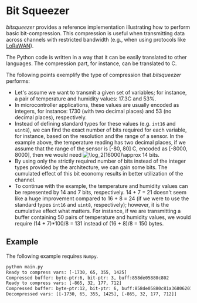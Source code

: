 # Bit Squeezer

*bitsqueezer* provides a reference implementation illustrating how to perform basic bit-compression. This compression is useful when transmitting data across channels with restricted bandwidth (e.g., when using protocols like [LoRaWAN](https://lora-developers.semtech.com/documentation/tech-papers-and-guides/lora-and-lorawan)). 

The Python code is written in a  way that it can be easily translated to other languages. The compression part, for instance,  can be translated to C.

The following points exemplify the type of compression that *bitsqueezer* performs:

* Let's assume we want to transmit a given set of variables; for instance, a pair of temperature and humidity values: 17.3C and 53%.
* In microcontroller applications, these values are usually encoded as integers, for instance: 1730 (with two decimal places) and 53 (no decimal places), respectively.
* Instead of defining standard types for these values (e.g. `int16` and `uint8`), we can find the exact number of bits required for each variable, for instance,  based on the resolution and the range of a sensor. In the example above, the temperature reading has two decimal places, if we assume that the range of the sensor is [-80, 80] C, encoded as [-8000, 8000], then we would need <img src="https://latex.codecogs.com/svg.image?\log_2(16000)\approx&space;14" title="\log_2(16000)\approx 14" />  bits.
* By using only the strictly required number of bits instead of the integer types provided by the architecture, we can gain some bits. The cumulated effect of this bit economy results in better utilization of the channel.
* To continue with the example, the temperature and humidity values can be represented by 14 and 7 bits, respectively. 14 + 7 = 21 doesn't seem like a huge improvement compared to 16 + 8 = 24 (if we were to use the standard types `int16` and `uint8`, respectively); however, it is the cumulative effect what matters. For instance, if we are transmitting a buffer containing 50 pairs of temperature and humidity values, we would require (14 + 7)*100/8 = 131 instead of (16 + 8)/8 = 150 bytes.

## Example

The following example requires `Numpy`.

```bash
python main.py 
Ready to compress vars: [-1730, 65, 355, 1425]
Compressed buffer: byte-ptr:6, bit-ptr: 3, buff:858de05880c802
Ready to compress vars: [-865, 32, 177, 712]
Compressed buffer: byte-ptr:12, bit-ptr: 6, buff:858de05880c81a36806201200b
Decompressed vars: [[-1730, 65, 355, 1425], [-865, 32, 177, 712]]

```